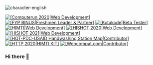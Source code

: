 <!--
**reinhart1010/reinhart1010** is a ✨ _special_ ✨ repository because its `README.md` (this file) appears on your GitHub profile.

Here are some ideas to get you started:

- 🔭 I’m currently working on ...
- 🌱 I’m currently learning ...
- 👯 I’m looking to collaborate on ...
- 🤔 I’m looking for help with ...
- 💬 Ask me about ...
- 📫 How to reach me: ...
- 😄 Pronouns: ...
- ⚡ Fun fact: ...
-->

![character-english](https://user-images.githubusercontent.com/17312341/121066137-c28e0600-c7f3-11eb-8692-aced8606f2a9.png)


[![[Computerun 2020|Web Development]](https://img.shields.io/badge/Computerun%202020-Web%20Development-%23239bf5)](https://computerun.id)
[![[FYP BINUS|Freshmen Leader & Partner]](https://img.shields.io/badge/FYP%20BINUS-Freshmen%20Leader%20%26%20Partner-%235B0D72)](https://student.binus.ac.id/fyp/)
[![[Kotakode|Beta Tester]](https://img.shields.io/badge/Kotakode-Beta%20Tester-%2347b881)](https://kotakode.com/)
[![[HIMTI|Web Development]](https://img.shields.io/badge/HIMTI-Web%20Development-%234159a7)](http://himti.or.id/)
[![[HISHOT 2020|Web Development]](https://img.shields.io/badge/HISHOT%202020-Web%20Development-%23d41e48)](http://hishot.himti.or.id/)
[![[HISHOT 2021|Web Development]](https://img.shields.io/badge/HISHOT%202020-Web%20Development-%2300234c)](http://hishot.himti.or.id/)
[![[HOT-PDC-USAID Handwashing Station Map|Contributor]](https://img.shields.io/badge/HOT--PDC--USAID%20Handwashing%20Station%20Map-Contributor-%23d73f3e)](https://handwashing-station.ushahidi.io)
[![[HTTP 2020|HIMTI KIT]](https://img.shields.io/badge/HTTP%202020-HIMTI%20KIT-blue)](http://http.himti.or.id/)
[![[Webcompat.com|Contributor]](https://img.shields.io/badge/Webcompat.com-Contributor-%23ffc900)](https://webcompat.com)

### Hi there 👋
